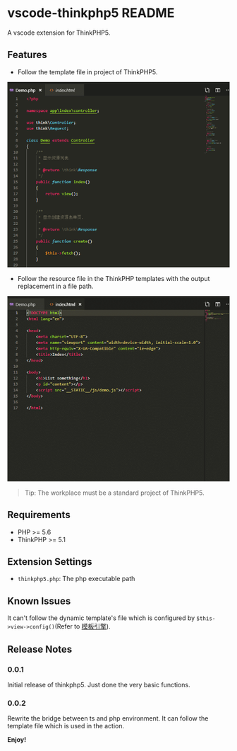 # vscode-thinkphp5 README

A vscode extension for ThinkPHP5.

## Features

* Follow the template file in project of ThinkPHP5.

![Goto the template file](./images/goto-template.gif)

* Follow the resource file in the ThinkPHP templates with the output replacement in a file path.

![Goto the template file](./images/goto-resource.gif)

> Tip: The workplace must be a standard project of ThinkPHP5.

## Requirements

* PHP >= 5.6
* ThinkPHP >= 5.1

## Extension Settings

* `thinkphp5.php`: The php executable path

## Known Issues

It can't follow the dynamic template's file which is configured by `$this->view->config()`(Refer to [模板引擎](https://www.kancloud.cn/manual/thinkphp5_1/354068)).

## Release Notes

### 0.0.1

Initial release of thinkphp5. Just done the very basic functions.

### 0.0.2

Rewrite the bridge between ts and php environment. It can follow the template file which is used in the action.

**Enjoy!**
